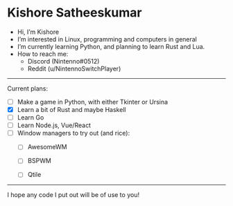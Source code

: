 # Kishore Satheeskumar

- Hi, I’m Kishore
- I’m interested in Linux, programming and computers in general
- I’m currently learning Python, and planning to learn Rust and Lua.
- How to reach me:
  - Discord (Nintenno#0512)
  - Reddit (u/NintennoSwitchPlayer)

---

Current plans:

- [ ] Make a game in Python, with either Tkinter or Ursina
- [x] Learn a bit of Rust and maybe Haskell 
- [ ] Learn Go
- [ ] Learn Node.js, Vue/React
- [ ] Window managers to try out (and rice):
  - [ ] AwesomeWM
  - [ ] BSPWM
  - [ ] Qtile


---

I hope any code I put out will be of use to you!
